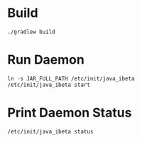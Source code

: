 # Build
```
./gradlew build
```

# Run Daemon
```
ln -s JAR_FULL_PATH /etc/init/java_ibeta
/etc/init/java_ibeta start
```

# Print Daemon Status
```
/etc/init/java_ibeta status
```
